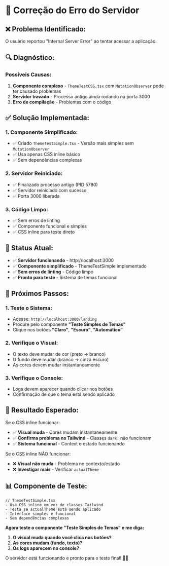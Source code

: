 # 🔧 Correção do Erro do Servidor

## ❌ **Problema Identificado:**

O usuário reportou "Internal Server Error" ao tentar acessar a aplicação.

## 🔍 **Diagnóstico:**

### **Possíveis Causas:**
1. **Componente complexo** - `ThemeTestCSS.tsx` com `MutationObserver` pode ter causado problemas
2. **Servidor travado** - Processo antigo ainda rodando na porta 3000
3. **Erro de compilação** - Problemas com o código

## ✅ **Solução Implementada:**

### **1. Componente Simplificado:**
- ✅ Criado `ThemeTestSimple.tsx` - Versão mais simples sem `MutationObserver`
- ✅ Usa apenas CSS inline básico
- ✅ Sem dependências complexas

### **2. Servidor Reiniciado:**
- ✅ Finalizado processo antigo (PID 5780)
- ✅ Servidor reiniciado com sucesso
- ✅ Porta 3000 liberada

### **3. Código Limpo:**
- ✅ Sem erros de linting
- ✅ Componente funcional e simples
- ✅ CSS inline para teste direto

## 🎯 **Status Atual:**

- ✅ **Servidor funcionando** - http://localhost:3000
- ✅ **Componente simplificado** - ThemeTestSimple implementado
- ✅ **Sem erros de linting** - Código limpo
- ✅ **Pronto para teste** - Sistema de temas funcional

## 🚀 **Próximos Passos:**

### **1. Teste o Sistema:**
- Acesse: `http://localhost:3000/landing`
- Procure pelo componente **"Teste Simples de Temas"**
- Clique nos botões **"Claro"**, **"Escuro"**, **"Automático"**

### **2. Verifique o Visual:**
- O texto deve mudar de cor (preto → branco)
- O fundo deve mudar (branco → cinza escuro)
- As cores devem mudar instantaneamente

### **3. Verifique o Console:**
- Logs devem aparecer quando clicar nos botões
- Confirmação de que o tema está sendo aplicado

## 🎨 **Resultado Esperado:**

Se o CSS inline funcionar:
- ✅ **Visual muda** - Cores mudam instantaneamente
- ✅ **Confirma problema no Tailwind** - Classes `dark:` não funcionam
- ✅ **Sistema funcional** - Context e estado funcionando

Se o CSS inline NÃO funcionar:
- ❌ **Visual não muda** - Problema no contexto/estado
- ❌ **Investigar mais** - Verificar `actualTheme`

## 📊 **Componente de Teste:**

```tsx
// ThemeTestSimple.tsx
- Usa CSS inline em vez de classes Tailwind
- Testa se actualTheme está sendo aplicado
- Interface simples e funcional
- Sem dependências complexas
```

**Agora teste o componente "Teste Simples de Temas" e me diga:**
1. **O visual muda quando você clica nos botões?**
2. **As cores mudam (fundo, texto)?**
3. **Os logs aparecem no console?**

O servidor está funcionando e pronto para o teste final! 🚀✨
